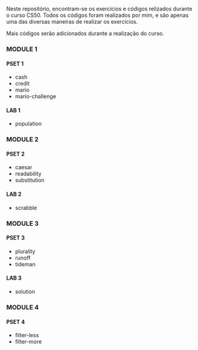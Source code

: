 Neste repositório, encontram-se os exercícios e códigos relizados durante o curso CS50. Todos os códigos foram realizados por mim, e são apenas uma das diversas maneiras de realizar os exercícios.

Mais códigos serão adicionados durante a realização do curso.

### MODULE 1

#### PSET 1

- cash
- credit
- mario
- mario-challenge

#### LAB 1

- population

### MODULE 2

#### PSET 2

- caesar
- readability
- substitution

#### LAB 2

- scrabble

### MODULE 3

#### PSET 3

- plurality
- runoff
- tideman

#### LAB 3

- solution

### MODULE 4

#### PSET 4

- filter-less
- filter-more